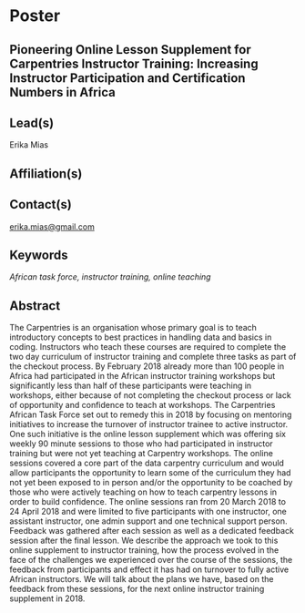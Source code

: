 # Poster

## **Pioneering Online Lesson Supplement for Carpentries Instructor Training: Increasing Instructor Participation and Certification Numbers in Africa**

## Lead(s)
Erika Mias

## Affiliation(s)


## Contact(s)
erika.mias@gmail.com

## Keywords
*African task force, instructor training, online teaching*
 
## Abstract
The Carpentries is an organisation whose primary goal is to teach introductory concepts to best practices in handling data and basics in coding. Instructors who teach these courses are required to complete the two day curriculum of instructor training and complete three tasks as part of the checkout process. By February 2018 already more than 100 people in Africa had participated in the African instructor training workshops but significantly less than half of these participants were teaching in workshops, either because of not completing the checkout process or lack of opportunity and confidence to teach at workshops. The Carpentries African Task Force set out to remedy this in 2018 by focusing on mentoring initiatives to increase the turnover of instructor trainee to active instructor. One such initiative is the online lesson supplement which was offering six weekly 90 minute sessions to those who had participated in instructor training but were not yet teaching at Carpentry workshops. The online sessions covered a core part of the data carpentry curriculum and would allow participants the opportunity to learn some of the curriculum they had not yet been exposed to in person and/or the opportunity to be coached by those who were actively teaching on how to teach carpentry lessons in order to build confidence. The online sessions ran from 20 March 2018 to 24 April 2018 and were limited to five participants with one instructor, one assistant instructor, one admin support and one technical support person. Feedback was gathered after each session as well as a dedicated feedback session after the final lesson. We describe the approach we took to this online supplement to instructor training, how the process evolved in the face of the challenges we experienced over the course of the sessions, the feedback from participants and effect it has had on turnover to fully active African instructors. We will talk about the plans we have, based on the feedback from these sessions, for the next online instructor training supplement in 2018.
